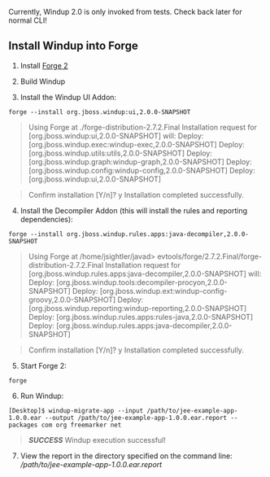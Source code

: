 Currently, Windup 2.0 is only invoked from tests. Check back later for normal CLI!

## Install Windup into Forge

1. Install [Forge 2](http://forge.jboss.org/)

2. Build Windup

3. Install the Windup UI Addon:

` forge --install org.jboss.windup:ui,2.0.0-SNAPSHOT `

> Using Forge at ./forge-distribution-2.7.2.Final
> Installation request for [org.jboss.windup:ui,2.0.0-SNAPSHOT] will: 
> Deploy: [org.jboss.windup.exec:windup-exec,2.0.0-SNAPSHOT]
> Deploy: [org.jboss.windup.utils:utils,2.0.0-SNAPSHOT]
> Deploy: [org.jboss.windup.graph:windup-graph,2.0.0-SNAPSHOT]
> Deploy: [org.jboss.windup.config:windup-config,2.0.0-SNAPSHOT]
> Deploy: [org.jboss.windup:ui,2.0.0-SNAPSHOT] 

> Confirm installation [Y/n]? y
> Installation completed successfully.

4. Install the Decompiler Addon (this will install the rules and reporting dependencies):

`forge --install org.jboss.windup.rules.apps:java-decompiler,2.0.0-SNAPSHOT`

> Using Forge at /home/jsightler/javad> evtools/forge/2.7.2.Final/forge-distribution-2.7.2.Final
> Installation request for [org.jboss.windup.rules.apps:java-decompiler,2.0.0-SNAPSHOT] will: 
> Deploy: [org.jboss.windup.tools:decompiler-procyon,2.0.0-SNAPSHOT]
> Deploy: [org.jboss.windup.ext:windup-config-groovy,2.0.0-SNAPSHOT]
> Deploy: [org.jboss.windup.reporting:windup-reporting,2.0.0-SNAPSHOT]
> Deploy: [org.jboss.windup.rules.apps:rules-java,2.0.0-SNAPSHOT]
> Deploy: [org.jboss.windup.rules.apps:java-decompiler,2.0.0-SNAPSHOT]

> Confirm installation [Y/n]? y
> Installation completed successfully.

5. Start Forge 2:

`forge`

6. Run Windup:

`[Desktop]$ windup-migrate-app --input /path/to/jee-example-app-1.0.0.ear --output /path/to/jee-example-app-1.0.0.ear.report --packages com org freemarker net`

> ***SUCCESS*** Windup execution successful!

7. View the report in the directory specified on the command line: */path/to/jee-example-app-1.0.0.ear.report*